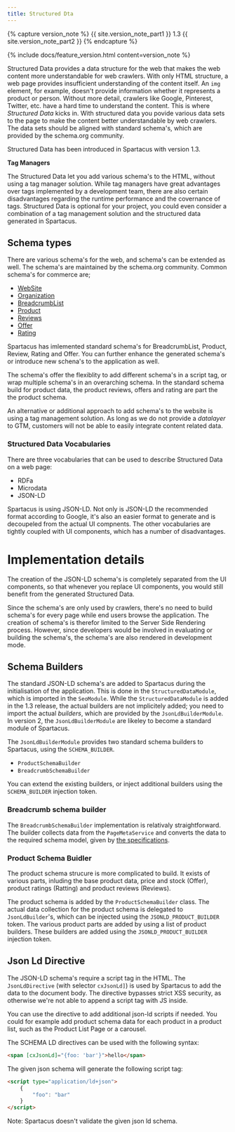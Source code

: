 ```yaml
---
title: Structured Dta
---
```


{% capture version_note %}
{{ site.version_note_part1 }} 1.3 {{ site.version_note_part2 }}
{% endcapture %}

{% include docs/feature_version.html content=version_note %}

Structured Data provides a data structure for the web that makes the web content more understandable for web crawlers. With only HTML structure, a web page provides insufficient understanding of the content itself. An `img` element, for example, doesn't provide information whether it represents a product or person. Without more detail, crawlers like Google, Pinterest, Twitter, etc. have a hard time to understand the content. This is where _Structured Data_ kicks in. With structured data you povide various data sets to the page to make the content better understandable by web crawlers. The data sets should be aligned with standard schema's, which are provided by the schema.org community.

Structured Data has been introduced in Spartacus with version 1.3.

**Tag Managers**

The Structured Data let you add various schema's to the HTML, without using a tag manager solution. While tag managers have great advantages over tags implemented by a development team, there are also certain disadvantages regarding the runtime performance and the covernance of tags.
Structured Data is optional for your project, you could even consider a combination of a tag management solution and the structured data generated in Spartacus.

## Schema types

There are various schema's for the web, and schema's can be extended as well. The schema's are maintained by the schema.org community. Common schema's for commerce are;

-   [WebSite](https://schema.org/WebSite)
-   [Organization](https://schema.org/Organization)
-   [BreadcrumbList](https://schema.org/BreadcrumbList)
-   [Product](https://schema.org/Product)
-   [Reviews](https://schema.org/Reviews)
-   [Offer](https://schema.org/Offer)
-   [Rating](https://schema.org/Rating)

Spartacus has imlemented standard schema's for BreadcrumbList, Product, Review, Rating and Offer. You can further enhance the generated schema's or introduce new schena's to the application as well.

The schema's offer the flexiblity to add different schema's in a script tag, or wrap multiple schema's in an overarching schema. In the standard schema build for product data, the product reviews, offers and rating are part the the product schema.

An alternative or additional approach to add schema's to the website is using a tag management solution. As long as we do not provide a _datalayer_ to GTM, customers will not be able to easily integrate content related data.

### Structured Data Vocabularies

There are three vocabularies that can be used to describe Structured Data on a web page:

-   RDFa
-   Microdata
-   JSON-LD

Spartacus is using JSON-LD. Not only is JSON-LD the recommended format according to Google, it's also an easier format to generate and is decoupeled from the actual UI compnents. The other vocabularies are tightly coupled with UI components, which has a number of disadvantages.

# Implementation details

The creation of the JSON-LD schema's is completely separated from the UI components, so that whenever you replace UI components, you would still benefit from the generated Structured Data.

Since the schema's are only used by crawlers, there's no need to build schema's for every page while end users browse the application. The creation of schema's is therefor limited to the Server Side Rendering process. However, since developers would be involved in evaluating or building the schema's, the schema's are also rendered in development mode.

## Schema Builders

The standard JSON-LD schema's are added to Spartacus during the initialisation of the application.
This is done in the `StructuredDataModule`, which is imported in the `SeoModule`. While the `StructuredDataModule` is added in the 1.3 release, the actual builders are not implicitely added; you need to import the actual _builders_, which are provided by the `JsonLdBuilderModule`. In version 2, the `JsonLdBuilderModule` are likeley to become a standard module of Spartacus.

The `JsonLdBuilderModule` provides two standard schema builders to Spartacus, using the `SCHEMA_BUILDER`.

-   `ProductSchemaBuilder`
-   `BreadcrumbSchemaBuilder`

You can extend the existing builders, or inject additional builders using the `SCHEMA_BUILDER` injection token.

### Breadcrumb schema builder

The `BreadcrumbSchemaBuilder` implementation is relativaly straightforward. The builder collects data from the `PageMetaService` and converts the data to the required schema model, given by [the specifications](https://schema.org/BreadcrumbList).

### Product Schema Buidler

The product schema strucure is more complicated to build. It exists of various parts, inluding the base product data, price and stock (Offer), product ratings (Ratting) and product reviews (Reviews).

The product schema is added by the `ProductSchemaBuilder` class. The actual data collection for the product schema is delegated to `JsonLdBuilder`'s, which can be injected using the `JSONLD_PRODUCT_BUILDER` token. The various product parts are added by using a list of product builders. These builders are added using the `JSONLD_PRODUCT_BUILDER` injection token.

## Json Ld Directive

The JSON-LD schema's require a script tag in the HTML. The `JsonLdDirective` (with selector `cxJsonLd]`) is used by Spartacus to add the data to the document body. The directive bypasses strict XSS security, as otherwise we're not able to append a script tag with JS inside.

You can use the directive to add additional json-ld scripts if needed. You could for example add product schema data for each product in a product list, such as the Product List Page or a carousel.

The SCHEMA LD directives can be used with the following syntax:

```html
<span [cxJsonLd]="{foo: 'bar'}">hello</span>
```

The given json schema will generate the following script tag:

```html
<script type="application/ld+json">
    {
        "foo": "bar"
    }
</script>
```

Note: Spartacus doesn't validate the given json ld schema.
